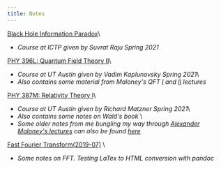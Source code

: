 ```yaml
---
title: Notes
---
```

[Black Hole Information Paradox](./black_hole_information/notes.pdf)\\
- *Course at ICTP given by Suvrat Raju Spring 2021*


[PHY 396L: Quantum Field Theory II](./phy396l/notes.pdf)\\
- *Course at UT Austin given by Vadim Kaplunovsky Spring 2021*\\
- *Also contains some material from Maloney's QFT [I](http://www.physics.mcgill.ca/~maloney/610/) and [II](http://www.physics.mcgill.ca/~maloney/673_2015/) lectures*


[PHY 387M: Relativity Theory I](./phy387m/notes.pdf)\\
- *Course at UT Austin given by Richard Matzner Spring 2021*\\
- *Also contains some notes on Wald's book* \\
- *Some older notes from me bungling my way through [Alexander Maloney's lectures](http://www.physics.mcgill.ca/~maloney/514/514_2010/index.html) can also be found [here](./phy387m/maloney.pdf)*


[Fast Fourier Transform(2019-07)](./fft) \\
- *Some notes on FFT. Testing LaTex to HTML conversion with pandoc*
